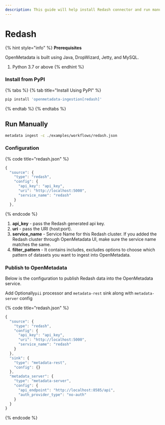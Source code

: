 ```yaml
---
description: This guide will help install Redash connector and run manually
---
```


# Redash

{% hint style="info" %}
**Prerequisites**

OpenMetadata is built using Java, DropWizard, Jetty, and MySQL.

1. Python 3.7 or above
{% endhint %}

### Install from PyPI

{% tabs %}
{% tab title="Install Using PyPI" %}
```bash
pip install 'openmetadata-ingestion[redash]'
```
{% endtab %}
{% endtabs %}

## Run Manually

```bash
metadata ingest -c ./examples/workflows/redash.json
```

### Configuration

{% code title="redash.json" %}
```javascript
{
  "source": {
    "type": "redash",
    "config": {
      "api_key": "api_key",
      "uri": "http://localhost:5000",
      "service_name": "redash"
    }
  },
```
{% endcode %}

1. **api_key** - pass the Redash generated api key.
2. **uri** - pass the URI (host:port).
3. **service_name** - Service Name for this Redash cluster. If you added the Redash cluster through OpenMetadata UI, make sure the service name matches the same.
4. **filter_pattern** - It contains includes, excludes options to choose which pattern of datasets you want to ingest into OpenMetadata.

### Publish to OpenMetadata

Below is the configuration to publish Redash data into the OpenMetadata service.

Add Optionally`pii` processor and `metadata-rest` sink along with `metadata-server` config

{% code title="redash.json" %}
```javascript
{
  "source": {
    "type": "redash",
    "config": {
      "api_key": "api_key",
      "uri": "http://localhost:5000",
      "service_name": "redash"
    }
  },
  "sink": {
    "type": "metadata-rest",
    "config": {}
  },
  "metadata_server": {
    "type": "metadata-server",
    "config": {
      "api_endpoint": "http://localhost:8585/api",
      "auth_provider_type": "no-auth"
    }
  }
}
```
{% endcode %}

